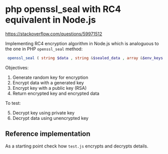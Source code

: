 php openssl_seal with RC4 equivalent in Node.js
=======================================

https://stackoverflow.com/questions/59971512

Implementing RC4 encryption algorithm in Node.js which is analoguous to the one in PHP `openssl_seal` method:

```php
 openssl_seal ( string $data , string &$sealed_data , array &$env_keys , array $pub_key_ids [, string $method = "RC4" [, string &$iv ]] ) : int
```

Objectives:

1. Generate random key for encryption
2. Encrypt data with a generated key
3. Encrypt key with a public key (RSA)
4. Return encrypted key and encrypted data

To test:

5. Decrypt key using private key
6. Decrypt data using unencrypted key

## Reference implementation

As a starting point check how `test.js` encrypts and decrypts details.